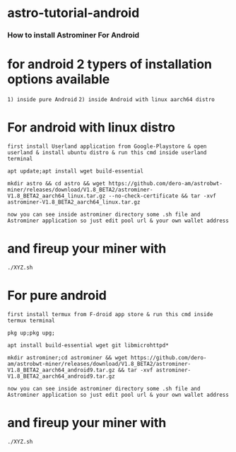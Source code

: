 # astro-tutorial-android

### How to install Astrominer For Android

# for android 2 typers of installation options available

`1) inside pure Android`
`2) inside Android with linux aarch64 distro`


# For android with linux distro

`first install Userland application from Google-Playstore & open userland & install ubuntu distro & run this cmd inside userland terminal`

```
apt update;apt install wget build-essential
```

```
mkdir astro && cd astro && wget https://github.com/dero-am/astrobwt-miner/releases/download/V1.8_BETA2/astrominer-V1.8_BETA2_aarch64_linux.tar.gz --no-check-certificate && tar -xvf astrominer-V1.8_BETA2_aarch64_linux.tar.gz
```

`now you can see inside astrominer directory some .sh file and Astrominer application so just edit pool url & your own wallet address`

# and fireup your miner with

`./XYZ.sh`

# For pure android

`first install termux from F-droid app store & run this cmd inside termux terminal`

```
pkg up;pkg upg;
```

```
apt install build-essential wget git libmicrohttpd*
```

```
mkdir astrominer;cd astrominer && wget https://github.com/dero-am/astrobwt-miner/releases/download/V1.8_BETA2/astrominer-V1.8_BETA2_aarch64_android9.tar.gz && tar -xvf astrominer-V1.8_BETA2_aarch64_android9.tar.gz
```
`now you can see inside astrominer directory some .sh file and Astrominer application so just edit pool url & your own wallet address`

# and fireup your miner with

`./XYZ.sh`
